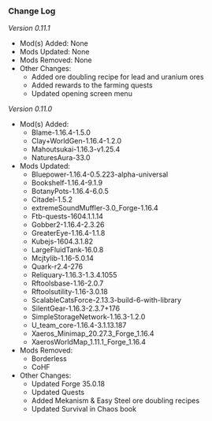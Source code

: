 ### Change Log

_Version 0.11.1_
- Mod(s) Added: None
- Mods Updated: None
- Mods Removed: None
- Other Changes:
  - Added ore doubling recipe for lead and uranium ores
  - Added rewards to the farming quests
  - Updated opening screen menu

_Version 0.11.0_
- Mod(s) Added:
  - Blame-1.16.4-1.5.0
  - Clay+WorldGen-1.16.4-1.2.0
  - Mahoutsukai-1.16.3-v1.25.4
  - NaturesAura-33.0
- Mods Updated:
  - Bluepower-1.16.4-0.5.223-alpha-universal
  - Bookshelf-1.16.4-9.1.9
  - BotanyPots-1.16.4-6.0.5
  - Citadel-1.5.2
  - extremeSoundMuffler-3.0_Forge-1.16.4
  - Ftb-quests-1604.1.1.14
  - Gobber2-1.16.4-2.3.26
  - GreaterEye-1.16.4-1.1.8
  - Kubejs-1604.3.1.82
  - LargeFluidTank-16.0.8
  - Mcjtylib-1.16-5.0.14
  - Quark-r2.4-276
  - Reliquary-1.16.3-1.3.4.1055
  - Rftoolsbase-1.16-2.0.7
  - Rftoolsutility-1.16-3.0.18
  - ScalableCatsForce-2.13.3-build-6-with-library
  - SilentGear-1.16.3-2.3.7+176
  - SimpleStorageNetwork-1.16.3-1.2.0
  - U_team_core-1.16.4-3.1.13.187
  - Xaeros_Minimap_20.27.3_Forge_1.16.4
  - XaerosWorldMap_1.11.1_Forge_1.16.4
- Mods Removed:
  - Borderless
  - CoHF
- Other Changes:
  - Updated Forge 35.0.18
  - Updated Quests
  - Added Mekanism &amp; Easy Steel ore doubling recipes
  - Updated Survival in Chaos book